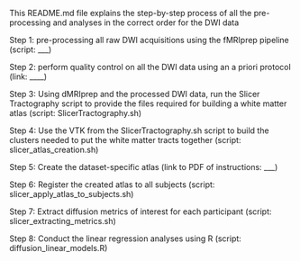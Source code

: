 This README.md file explains the step-by-step process of all the pre-processing and analyses in the correct order for the DWI data

Step 1: pre-processing all raw DWI acquisitions using the fMRIprep pipeline (script: ___)

Step 2: perform quality control on all the DWI data using an a priori protocol (link: ____)

Step 3: Using dMRIprep and the processed DWI data, run the Slicer Tractography script to provide the files required for building a white matter atlas (script: SlicerTractography.sh)

Step 4: Use the VTK from the SlicerTractography.sh script to build the clusters needed to put the white matter tracts together (script: slicer_atlas_creation.sh)

Step 5: Create the dataset-specific atlas (link to PDF of instructions: ___)

Step 6: Register the created atlas to all subjects (script: slicer_apply_atlas_to_subjects.sh)

Step 7: Extract diffusion metrics of interest for each participant (script: slicer_extracting_metrics.sh)

Step 8: Conduct the linear regression analyses using R (script: diffusion_linear_models.R)
